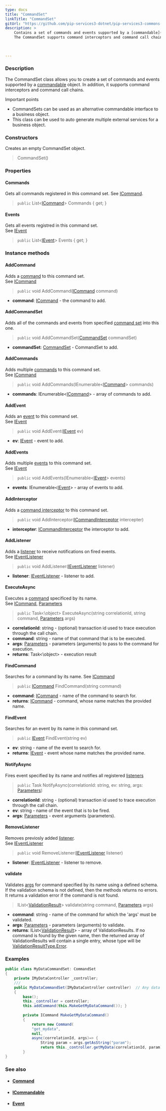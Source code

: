 ```yaml
---
type: docs
title: "CommandSet"
linkTitle: "CommandSet"
gitUrl: "https://github.com/pip-services3-dotnet/pip-services3-commons-dotnet"
description: > 
    Contains a set of commands and events supported by a [commandable](../icommandable) object.
    The CommandSet supports command interceptors and command call chains.
    
 
    
---
```


### Description

The CommandSet class allows you to create a set of commands and events supported by a [commandable](../icommandable) object. In addition, it supports command interceptors and command call chains.

Important points

- CommandSets can be used as an alternative commandable interface to a business object.
- This class can be used to auto generate multiple external services for a business object.

### Constructors

Creates an empty CommandSet object.

> CommandSet()


### Properties

#### Commands
Gets all commands registered in this command set.
See [ICommand](../icommand).

> `public` List<[ICommand](../icommand)> Commands { get; }


#### Events
Gets all events registred in this command set.  
See [IEvent](../ievent)

> `public` List<[IEvent](../ievent)> Events { get; }


### Instance methods

#### AddCommand
Adds a [command](../icommand) to this command set.  
See [ICommand](../icommand)

> `public` void AddCommand([ICommand](../icommand) command)

- **command**: [ICommand](../icommand) - the command to add.

#### AddCommandSet
Adds all of the commands and events from specified [command set](../command_set)
into this one. 

> `public` void AddCommandSet([CommandSet](../command_set) commandSet)

- **commandSet**: [CommandSet](../command_set) - CommandSet to add.

#### AddCommands
Adds multiple [commands](../icommand) to this command set.  
See [ICommand](../icommand)

> `public` void AddCommands(IEnumerable<[ICommand](../icommand)> commands)

- **commands**: IEnumerable<[ICommand](../icommand)> - array of commands to add.

#### AddEvent
Adds an [event](../ievent) to this command set.  
See [IEvent](../ievent)

> `public` void AddEvent([IEvent](../ievent) ev) 

- **ev**: [IEvent](../ievent) - event to add.

#### AddEvents
Adds multiple [events](../ievent) to this command set.  
See [IEvent](../ievent)

> `public` void AddEvents(IEnumerable<[IEvent](../ievent)> events)

- **events**: IEnumerable<[IEvent](../ievent)> - array of events to add.

#### AddInterceptor
Adds a [command interceptor](../icommand_interceptor) to this command set.

> `public` void AddInterceptor([ICommandInterceptor](../icommand_interceptor) intercepter)

- **intercepter**: [ICommandInterceptor](../icommand_interceptor) the interceptor to add.

#### AddListener
Adds a [listener](../ievent_listener) to receive notifications on fired events.  
See [IEventListener](../ievent_listener)

> `public` void AddListener([IEventListener](../ievent_listener) listener)

- **listener**: [IEventListener](../ievent_listener) - listener to add.

#### ExecuteAsync
Executes a [command](../icommand) specificed by its name.  
See [ICommand](../icommand), [Parameters](../../run/parameters)

> `public` Task<\object\> ExecuteAsync(string correlationId, string command,  [Parameters](../../run/parameters) args)

- **correlationId**: string - (optional) transaction id used to trace execution through the call chain.
- **command**: string - name of that command that is to be executed.
- **args**: [Parameters](../../run/parameters) - parameters (arguments) to pass to the command for execution.
- **returns**: Task<\object\> - execution result

#### FindCommand
Searches for a command by its name.
See [ICommand](../icommand)

> `public` [ICommand](../icommand) FindCommand(string command)

- **command**: [ICommand](../icommand) - name of the command to search for.
- **returns**: [ICommand](../icommand) - command, whose name matches the provided name.

#### FindEvent
Searches for an event by its name in this command set.

> `public` [IEvent](../ievent) FindEvent(string ev)

- **ev**: string - name of the event to search for.
- **returns**: [IEvent](../ievent) - event whose name matches the provided name.

#### NotifyAsync
Fires event specified by its name and notifies all registered
[listeners](../ievent_listener)

> `public` Task NotifyAsync(correlationId: string, ev: string, args: [Parameters](../../run/parameters))

- **correlationId**: string - (optional) transaction id used to trace execution through the call chain.
- **ev**: string - name of the event that is to be fired.
- **args**: [Parameters](../../run/parameters) - event arguments (parameters).



#### RemoveListener
Removes previosly added [listener](../ievent_listener).  
See [IEventListener](../ievent_listener)

> `public` void RemoveListener([IEventListener](../ievent_listener) listener)

- **listener**: [IEventListener](../ievent_listener) - listener to remove.


#### validate
Validates [args](../../run/parameters) for command specified by its name using a defined schema.
If the validation schema is not defined, then the methods returns no errors.
It returns a validation error if the command is not found.


> IList<[ValidationResult](../../validate/validation_result)> validate(string command, [Parameters](../../run/parameters) args)

- **command**: string - name of the command for which the 'args' must be validated.
- **args**: [Parameters](../../run/parameters) - parameters (arguments) to validate.
- **returns**: IList<[ValidationResult](../../validate/validation_result)> - array of ValidationResults. If no command is found by the given name, then the returned array of ValidationResults will contain a single entry, whose type will be [ValidationResultType.Error](../../validate/validationresulttype).



### Examples

```cs
public class MyDataCommandSet: CommandSet 
{
    private IMyDataController _controller;
    /// 
    public MyDataCommandSet(IMyDataController controller)  // Any data controller interface
    {
        base();
        this._controller = controller;
        this.addCommand(this.MakeGetMyDataCommand()); }
    
        private ICommand MakeGetMyDataCommand() 
        {
            return new Command(
            "get_mydata", 
            null,
            async(correlationId, args)=> {
                String param = args.getAsString("param");
                return this._controller.getMyData(correlationId, param);  });
        }
}
```

### See also
- #### [Command](../command)
- #### [ICommandable](../icommandable)
- #### [Event](../event)
